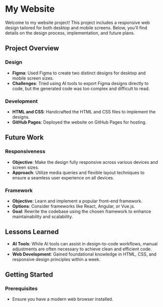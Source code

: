 # My Website

Welcome to my website project! This project includes a responsive web design tailored for both desktop and mobile screens. Below, you'll find details on the design process, implementation, and future plans.

## Project Overview

### Design
- **Figma**: Used Figma to create two distinct designs for desktop and mobile screen sizes.
- **Challenges**: Tried using AI tools to export Figma designs directly to code, but the generated code was too complex and difficult to read.

### Development
- **HTML and CSS**: Handcrafted the HTML and CSS files to implement the designs.
- **GitHub Pages**: Deployed the website on GitHub Pages for hosting.

## Future Work

### Responsiveness
- **Objective**: Make the design fully responsive across various devices and screen sizes.
- **Approach**: Utilize media queries and flexible layout techniques to ensure a seamless user experience on all devices.

### Framework
- **Objective**: Learn and implement a popular front-end framework.
- **Options**: Consider frameworks like React, Angular, or Vue.js.
- **Goal**: Rewrite the codebase using the chosen framework to enhance maintainability and scalability.

## Lessons Learned
- **AI Tools**: While AI tools can assist in design-to-code workflows, manual adjustments are often necessary to achieve clean and efficient code.
- **Web Development**: Gained foundational knowledge in HTML, CSS, and responsive design principles within a week.

## Getting Started

### Prerequisites
- Ensure you have a modern web browser installed.
